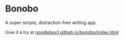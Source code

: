 # Bonobo
A super simple, distraction-free writing app.

Give it a try at [noodlebox1.github.io/bonobo/index.html](https://noodlebox1.github.io/Bonobo/)
